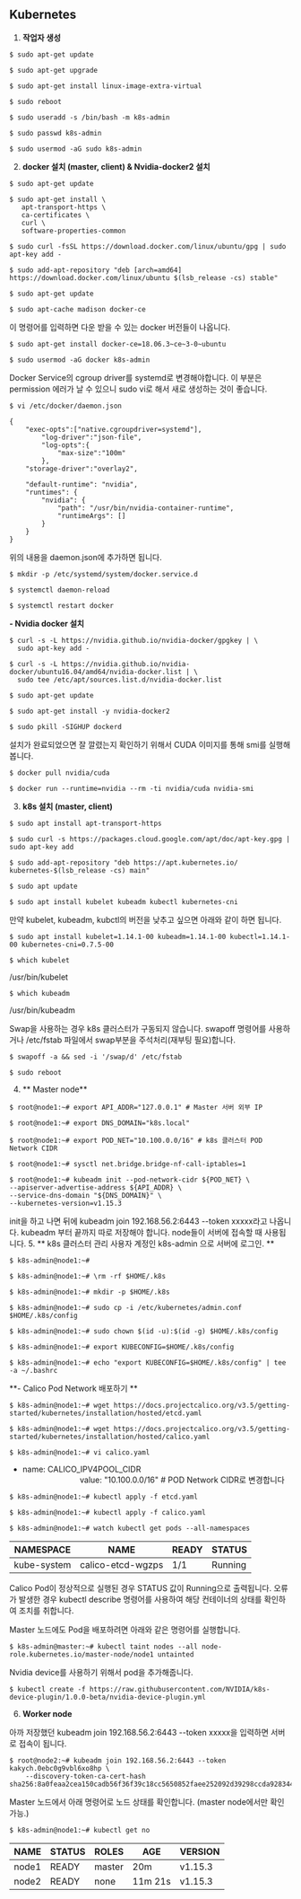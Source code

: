 ## Kubernetes


1. **작업자 생성**
```
$ sudo apt-get update
```
```
$ sudo apt-get upgrade
```
```
$ sudo apt-get install linux-image-extra-virtual
```
```
$ sudo reboot
```
```
$ sudo useradd -s /bin/bash -m k8s-admin
```
```
$ sudo passwd k8s-admin
```
```
$ sudo usermod -aG sudo k8s-admin
```
2. **docker 설치 (master, client) & Nvidia-docker2  설치**

```
$ sudo apt-get update
```
```
$ sudo apt-get install \
   apt-transport-https \
   ca-certificates \
   curl \
   software-properties-common
```
```
$ sudo curl -fsSL https://download.docker.com/linux/ubuntu/gpg | sudo apt-key add -
```
```
$ sudo add-apt-repository "deb [arch=amd64] https://download.docker.com/linux/ubuntu $(lsb_release -cs) stable"
```
```
$ sudo apt-get update
```
```
$ sudo apt-cache madison docker-ce
```

  이 명령어를 입력하면 다운 받을 수 있는 docker 버전들이 나옵니다.

  ```
$ sudo apt-get install docker-ce=18.06.3~ce~3-0~ubuntu
```
```
$ sudo usermod -aG docker k8s-admin
```

  Docker Service의 cgroup driver를 systemd로 변경해야합니다.
이 부분은 permission 에러가 날 수 있으니 sudo vi로 해서 새로 생성하는 것이 좋습니다.

  ```
$ vi /etc/docker/daemon.json
  ```
```
{
    "exec-opts":["native.cgroupdriver=systemd"],
        "log-driver":"json-file",
        "log-opts":{
            "max-size":"100m"
        },
    "storage-driver":"overlay2",

    "default-runtime": "nvidia",
    "runtimes": {
        "nvidia": {
            "path": "/usr/bin/nvidia-container-runtime",
            "runtimeArgs": []
        }
    }
}
```

  위의 내용을 daemon.json에 추가하면 됩니다.

  ```
$ mkdir -p /etc/systemd/system/docker.service.d
```
  ```
$ systemctl daemon-reload
  ```
```
$ systemctl restart docker
```
**- Nvidia docker 설치**
```
$ curl -s -L https://nvidia.github.io/nvidia-docker/gpgkey | \
  sudo apt-key add -
```
```
$ curl -s -L https://nvidia.github.io/nvidia-docker/ubuntu16.04/amd64/nvidia-docker.list | \
  sudo tee /etc/apt/sources.list.d/nvidia-docker.list
```
```
$ sudo apt-get update
```
```
$ sudo apt-get install -y nvidia-docker2
```
```
$ sudo pkill -SIGHUP dockerd
```
설치가 완료되었으면 잘 깔렸는지 확인하기 위해서 CUDA 이미지를 통해 smi를 실행해봅니다.
```
$ docker pull nvidia/cuda
```
```
$ docker run --runtime=nvidia --rm -ti nvidia/cuda nvidia-smi
```
3. **k8s 설치 (master, client)**
```
$ sudo apt install apt-transport-https 
```
```
$ sudo curl -s https://packages.cloud.google.com/apt/doc/apt-key.gpg | sudo apt-key add
```
```
$ sudo add-apt-repository "deb https://apt.kubernetes.io/ kubernetes-$(lsb_release -cs) main" 
```
```
$ sudo apt update
```
```
$ sudo apt install kubelet kubeadm kubectl kubernetes-cni
```
  만약 kubelet, kubeadm, kubctl의 버전을 낮추고 싶으면 아래와 같이 하면 됩니다.

  ```
$ sudo apt install kubelet=1.14.1-00 kubeadm=1.14.1-00 kubectl=1.14.1-00 kubernetes-cni=0.7.5-00
```

  ```
$ which kubelet
``` 
  /usr/bin/kubelet
```
$ which kubeadm
``` 
/usr/bin/kubeadm

  Swap을 사용하는 경우 k8s 클러스터가 구동되지 않습니다.
swapoff 명령어를 사용하거나 /etc/fstab 파일에서 swap부분을 주석처리(재부팅 필요)합니다.

  ```
$ swapoff -a && sed -i '/swap/d' /etc/fstab
```
```
$ sudo reboot
```
4. ** Master node**
```
$ root@node1:~# export API_ADDR="127.0.0.1" # Master 서버 외부 IP
```
```
$ root@node1:~# export DNS_DOMAIN="k8s.local"
```
```
$ root@node1:~# export POD_NET="10.100.0.0/16" # k8s 클러스터 POD Network CIDR
```
```
$ root@node1:~# sysctl net.bridge.bridge-nf-call-iptables=1
```
```
$ root@node1:~# kubeadm init --pod-network-cidr ${POD_NET} \
--apiserver-advertise-address ${API_ADDR} \
--service-dns-domain "${DNS_DOMAIN}" \
--kubernetes-version=v1.15.3
```

  init을 하고 나면 뒤에 kubeadm join 192.168.56.2:6443 --token xxxxx라고 나옵니다.
kubeadm 부터 끝까지 따로 저장해야 합니다. node들이 서버에 접속할 때 사용됩니다.
5. ** k8s 클러스터 관리 사용자 계정인 k8s-admin 으로 서버에 로그인. **

 ```
$ k8s-admin@node1:~#
```
```
$ k8s-admin@node1:~# \rm -rf $HOME/.k8s
```
```
$ k8s-admin@node1:~# mkdir -p $HOME/.k8s
```
```
$ k8s-admin@node1:~# sudo cp -i /etc/kubernetes/admin.conf $HOME/.k8s/config
```
```
$ k8s-admin@node1:~# sudo chown $(id -u):$(id -g) $HOME/.k8s/config
```
```
$ k8s-admin@node1:~# export KUBECONFIG=$HOME/.k8s/config
```
```
$ k8s-admin@node1:~# echo "export KUBECONFIG=$HOME/.k8s/config" | tee -a ~/.bashrc
```
**- Calico Pod Network 배포하기 **
```
$ k8s-admin@node1:~# wget https://docs.projectcalico.org/v3.5/getting-started/kubernetes/installation/hosted/etcd.yaml
```
```
$ k8s-admin@node1:~# wget https://docs.projectcalico.org/v3.5/getting-started/kubernetes/installation/hosted/calico.yaml
```
```
$ k8s-admin@node1:~# vi calico.yaml
```
 - name: CALICO_IPV4POOL_CIDR <br>
    　　　　　　　 value: "10.100.0.0/16" # POD Network CIDR로 변경합니다
              
 ```
$ k8s-admin@node1:~# kubectl apply -f etcd.yaml
```
```
$ k8s-admin@node1:~# kubectl apply -f calico.yaml
```
```
$ k8s-admin@node1:~# watch kubectl get pods --all-namespaces
```

 | NAMESPACE | NAME | READY | STATUS |
|--------|--------|--------|--------|
|kube-system |calico-etcd-wgzps| 1/1 | Running |

 Calico Pod이 정상적으로 실행된 경우 STATUS 값이 Running으로 출력됩니다. 오류가 발생한 경우 kubectl describe 명령어를 사용하여 해당 컨테이너의 상태를 확인하여 조치를 취합니다.

 Master 노드에도 Pod을 배포하려면 아래와 같은 명령어를 실행합니다.

 ```
$ k8s-admin@master:~# kubectl taint nodes --all node-role.kubernetes.io/master-node/node1 untainted
```
Nvidia device를 사용하기 위해서 pod을 추가해줍니다.
```
$ kubectl create -f https://raw.githubusercontent.com/NVIDIA/k8s-device-plugin/1.0.0-beta/nvidia-device-plugin.yml
```
6. **Worker node**

 아까 저장했던  kubeadm join 192.168.56.2:6443 --token xxxxx을 입력하면 서버로 접속이 됩니다.
```
$ root@node2:~# kubeadm join 192.168.56.2:6443 --token kakych.0ebc0g9vbl6xo8hp \
    --discovery-token-ca-cert-hash sha256:8a0feaa2cea150cadb56f36f39c18cc5650852faee252092d39298ccda928344
```

 Master 노드에서 아래 명령어로 노드 상태를 확인합니다. (master node에서만 확인가능.)

 ```
$ k8s-admin@node1:~# kubectl get no
```

 | NAME | STATUS | ROLES | AGE | VERSION |
|--------|--------|--------|--------|--------|
|node1|READY| master | 20m | v1.15.3 |
|node2|READY| none | 11m 21s | v1.15.3 |




